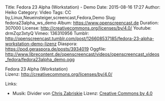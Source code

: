 Title: Fedora 23 Alpha (Workstation) - Demo
Date: 2015-08-16 17:27
Author: Heiko
Category: Video
Tags: CC by,Linux,Neueinsteiger,screencast,Fedora,Demo
Slug: fedora23alpha_ws_demo
Album: https://www.openscreencast.de
Duration: 307000
License: http://creativecommons.org/licenses/by/4.0/
Youtube: drmZqz3xtyQ
Vimeo: 136310956
Tumblr: http://openscreencast.tumblr.com/post/126608537185/fedora-23-alpha-workstation-demo-lizenz
Diaspora: https://pod.geraspora.de/posts/3934019
Oggfile: http://www.librecontent.de/openscreencast/videos/openscreencast_videos_fedora/fedora23alpha_demo.ogg

Fedora 23 Alpha (Workstation)  
Lizenz: <http://creativecommons.org/licenses/by/4.0/>

Links:

  * Musik: Divider von [Chris Zabriskie](http://chriszabriskie.com/ "Link zu chriszabriskie.com" ) Lizenz: [Creative Commons by 4.0](http://creativecommons.org/licenses/by/4.0/ "Link zu creativecommons.org" )

